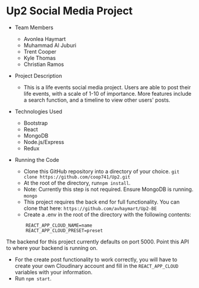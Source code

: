 # Up2 Social Media Project

* Team Members
   * Avonlea Haymart
   * Muhammad Al Juburi
   * Trent Cooper
   * Kyle Thomas
   * Christian Ramos

* Project Description
   * This is a life events social media project. Users are able to post their life events, with a scale of 1-10 of importance. More features include a search function, and a timeline to view other users' posts.
* Technologies Used
  * Bootstrap
  * React
  * MongoDB
  * Node.js/Express
  * Redux
* Running the Code
  * Clone this GitHub repository into a directory of your choice.
  ```git clone https://github.com/coop741/Up2.git```
  * At the root of the directory, run```npm install```.
  * Note: Currently this step is not required. Ensure MongoDB is running. ```mongo```
  * This project requires the back end for full functionality. You can clone that here: ```https://github.com/avhaymart/Up2-BE```
  * Create a .env in the root of the directory with the following contents:
  ``` REACT_APP_API="http://localhost:5000"
      REACT_APP_CLOUD_NAME=name
      REACT_APP_CLOUD_PRESET=preset
The backend for this project currently defaults on port 5000. Point this API to where your backend is running on.
  * For the create post functionality to work correctly, you will have to create your own Cloudinary account and fill in the ```REACT_APP_CLOUD``` variables with your information.
  * Run ```npm start```.
